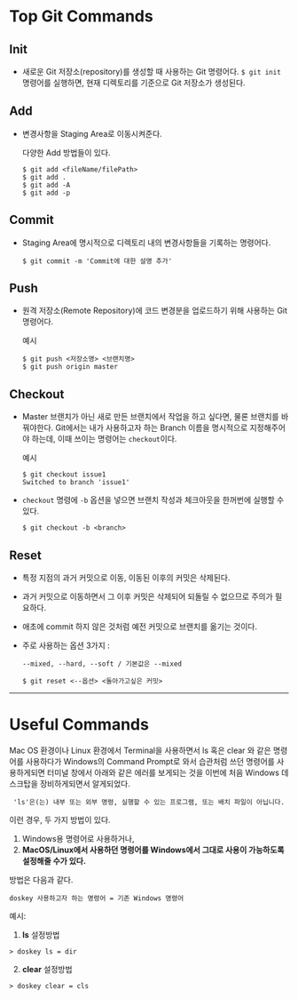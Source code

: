 # Top Git Commands

## Init

- 새로운 Git 저장소(repository)를 생성할 때 사용하는 Git 명령어다. `$ git init` 명령어를 실행하면, 현재 디렉토리를 기준으로 Git 저장소가 생성된다.

## Add

- 변경사항을 Staging Area로 이동시켜준다.

  다양한 Add 방법들이 있다.

  ```
  $ git add <fileName/filePath>
  $ git add .
  $ git add -A
  $ git add -p
  ```

## Commit

- Staging Area에 명시적으로 디렉토리 내의 변경사항들을 기록하는 명령어다.

  ```
  $ git commit -m 'Commit에 대한 설명 추가'
  ```

## Push

- 원격 저장소(Remote Repository)에 코드 변경분을 업로드하기 위해 사용하는 Git 명령어다.

  예시

  ```
  $ git push <저장소명> <브랜치명>
  $ git push origin master
  ```

## Checkout

- Master 브랜치가 아닌 새로 만든 브랜치에서 작업을 하고 싶다면, 물론 브랜치를 바꿔야한다. Git에서는 내가 사용하고자 하는 Branch 이름을 명시적으로 지정해주어야 하는데, 이때 쓰이는 명령어는 `checkout`이다.

  예시

  ```
  $ git checkout issue1
  Switched to branch 'issue1'
  ```

- `checkout` 명령에 `-b` 옵션을 넣으면 브랜치 작성과 체크아웃을 한꺼번에 실행할 수 있다.

  ```
  $ git checkout -b <branch>
  ```

## Reset

- 특정 지점의 과거 커밋으로 이동, 이동된 이후의 커밋은 삭제된다.
- 과거 커밋으로 이동하면서 그 이후 커밋은 삭제되어 되돌릴 수 없으므로 주의가 필요하다.
- 애초에 commit 하지 않은 것처럼 예전 커밋으로 브랜치를 옮기는 것이다.
- 주로 사용하는 옵션 3가지 :

  `--mixed, --hard, --soft / 기본값은 --mixed`

  ```
  $ git reset <--옵션> <돌아가고싶은 커밋>
  ```

---
# Useful Commands

Mac OS 환경이나 Linux 환경에서 Terminal을 사용하면서 ls 혹은 clear 와 같은 명령어를 사용하다가 Windows의 Command Prompt로 와서 습관처럼 쓰던 명령어를 사용하게되면 터미널 창에서 아래와 같은 에러를 보게되는 것을 이번에 처음 Windows 데스크탑을 장비하게되면서 알게되었다.

` 'ls'은(는) 내부 또는 외부 명령, 실행할 수 있는 프로그램, 또는 배치 파일이 아닙니다.`

이런 경우, 두 가지 방법이 있다.

1. Windows용 명령어로 사용하거나,
2. **MacOS/Linux에서 사용하던 명령어를 Windows에서 그대로 사용이 가능하도록 설정해줄 수가 있다.**

방법은 다음과 같다.

`doskey 사용하고자 하는 명령어 = 기존 Windows 명령어`

예시: 

1. **ls** 설정방법

`> doskey ls = dir`

2. **clear** 설정방법

`> doskey clear = cls`





